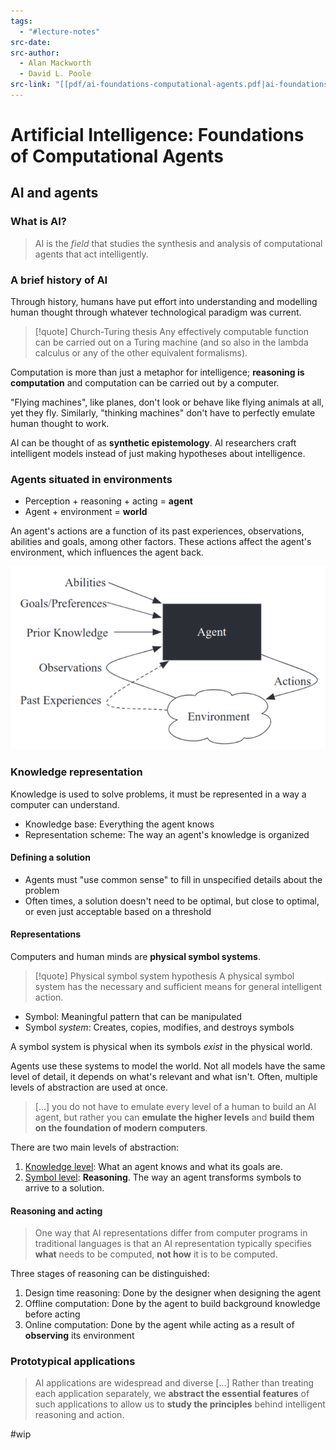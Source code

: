 ```yaml
---
tags:
  - "#lecture-notes"
src-date: 
src-author:
  - Alan Mackworth
  - David L. Poole
src-link: "[[pdf/ai-foundations-computational-agents.pdf|ai-foundations-computational-agents]]"
---
```

# Artificial Intelligence: Foundations of Computational Agents

## AI and agents

### What is AI?

> AI is the *field* that studies the synthesis and analysis of computational agents that act intelligently.

### A brief history of AI

Through history, humans have put effort into understanding and modelling human thought through whatever technological paradigm was current.

> [!quote] Church-Turing thesis 
> Any effectively computable function can be carried out on a Turing machine (and so also in the lambda calculus or any of the other equivalent formalisms).

Computation is more than just a metaphor for intelligence; **reasoning is computation** and computation can be carried out by a computer.

"Flying machines", like planes, don't look or behave like flying animals at all, yet they fly. Similarly, "thinking machines" don't have to perfectly emulate human thought to work.

AI can be thought of as **synthetic epistemology**. AI researchers craft intelligent models instead of just making hypotheses about intelligence.

### Agents situated in environments

- Perception + reasoning + acting = **agent**
- Agent + environment = **world**

An agent's actions are a function of its past experiences, observations, abilities and goals, among other factors. These actions affect the agent's environment, which influences the agent back.

![An agent interacting with its environment](../../utilities/attachments/Pasted%20image%2020250215115049.png)

### Knowledge representation

Knowledge is used to solve problems, it must be represented in a way a computer can understand.

- Knowledge base: Everything the agent knows
- Representation scheme: The way an agent's knowledge is organized

#### Defining a solution

- Agents must "use common sense" to fill in unspecified details about the problem
- Often times, a solution doesn't need to be optimal, but close to optimal, or even just acceptable based on a threshold

#### Representations

Computers and human minds are **physical symbol systems**.

> [!quote] Physical symbol system hypothesis
> A physical symbol system has the necessary and sufficient means for general intelligent action.

- Symbol: Meaningful pattern that can be manipulated
- Symbol *system*: Creates, copies, modifies, and destroys symbols

A symbol system is physical when its symbols *exist* in the physical world.

Agents use these systems to model the world. Not all models have the same level of detail, it depends on what's relevant and what isn't. Often, multiple levels of abstraction are used at once.

> [...] you do not have to emulate every level of a human to build an AI agent, but rather you can **emulate the higher levels** and **build them on the foundation of modern computers**.

There are two main levels of abstraction:

1. [Knowledge level](https://www.wikiwand.com/en/articles/Knowledge_level): What an agent knows and what its goals are.
2. [Symbol level](https://www.wikiwand.com/en/articles/Symbol_level): **Reasoning**. The way an agent transforms symbols to arrive to a solution. 

#### Reasoning and acting

> One way that AI representations differ from computer programs in traditional languages is that an AI representation typically specifies **what** needs to be computed, **not how** it is to be computed.

Three stages of reasoning can be distinguished:

1. Design time reasoning: Done by the designer when designing the agent
2. Offline computation: Done by the agent to build background knowledge before acting
3. Online computation: Done by the agent while acting as a result of **observing** its environment

### Prototypical applications

> AI applications are widespread and diverse [...] Rather than treating each application separately, we **abstract the essential features** of such applications to allow us to **study the principles** behind intelligent reasoning and action. 

#wip


